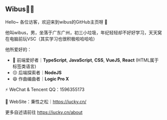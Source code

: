 ## Wibus👨‍💻
Hello~ 各位访客，欢迎来到wibus的GitHub主页呀 👋

他叫wibus，男，坐落于广东广州，初三小垃圾，年纪轻轻却不好好学习，天天窝在电脑前玩VSC（其实学习也很积极啦哈哈哈）

他所爱好的：

- 🤔 前端爱好者｜**TypeScript**, **JavaScript**, **CSS**, **VueJS**, **React** (HTML属于标签类语言)
- 😗 后端探索者｜**NodeJS**
- 😄  作曲编曲者｜**Logic Pro X**

⚡ WeChat & Tencent QQ：1596355173

💬 WebSite：秉性之松｜https://iucky.cn/

更多自述请前往 https://iucky.cn/about
